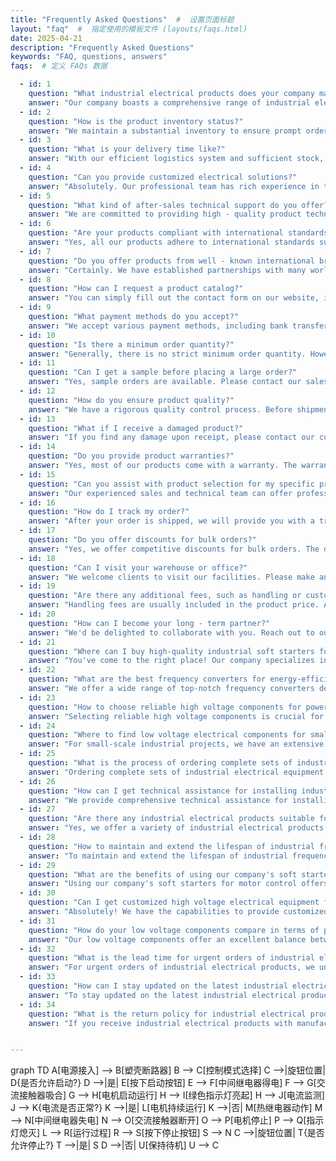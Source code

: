 ```yaml
---
title: "Frequently Asked Questions"  #  设置页面标题
layout: "faq"  #  指定使用的模板文件 (layouts/faqs.html)
date: 2025-04-21
description: "Frequently Asked Questions"
keywords: "FAQ, questions, answers"
faqs:  # 定义 FAQs 数据

  - id: 1
    question: "What industrial electrical products does your company mainly deal with?"
    answer: "Our company boasts a comprehensive range of industrial electrical products. Our main offerings include soft starters, which smoothly initiate motors to reduce electrical stress; frequency converters that efficiently control motor speed and torque; high and low voltage components such as switches, relays, and circuit breakers; and complete sets of electrical equipment designed for various industrial applications."
  - id: 2
    question: "How is the product inventory status?"
    answer: "We maintain a substantial inventory to ensure prompt order fulfillment. This allows us to respond quickly to customer demands, minimizing waiting times and ensuring continuous supply for your projects."
  - id: 3
    question: "What is your delivery time like?"
    answer: "With our efficient logistics system and sufficient stock, we guarantee fast delivery. Once the order is confirmed, we strive to dispatch products as soon as possible, ensuring you receive them in a timely manner."
  - id: 4
    question: "Can you provide customized electrical solutions?"
    answer: "Absolutely. Our professional team has rich experience in the field. Based on your specific industrial requirements, application scenarios, and technical needs, we can design and provide customized electrical solutions to meet your unique demands."
  - id: 5
    question: "What kind of after-sales technical support do you offer?"
    answer: "We are committed to providing high - quality product technical services. Our after - sales support includes product installation guidance, troubleshooting, maintenance advice, and technical training, ensuring the stable operation of the products you purchase." 
  - id: 6
    question: "Are your products compliant with international standards?"
    answer: "Yes, all our products adhere to international standards such as IEC, UL, and CE. We ensure that every item we trade meets strict quality and safety requirements."
  - id: 7
    question: "Do you offer products from well - known international brands?"
    answer: "Certainly. We have established partnerships with many world - renowned industrial electrical brands, enabling us to offer a wide selection of high - quality branded products."
  - id: 8
    question: "How can I request a product catalog?"
    answer: "You can simply fill out the contact form on our website, indicating your interest in the catalog, or send an email to our official mailbox. We will send you the catalog promptly."
  - id: 9
    question: "What payment methods do you accept?"
    answer: "We accept various payment methods, including bank transfers, credit cards, and online payment platforms like PayPal. Specific details can be discussed during the order process."
  - id: 10
    question: "Is there a minimum order quantity?"
    answer: "Generally, there is no strict minimum order quantity. However, for some special products or customized orders, we may need to confirm with you based on actual circumstances."
  - id: 11
    question: "Can I get a sample before placing a large order?"
    answer: "Yes, sample orders are available. Please contact our sales team to discuss the details, including sample fees and delivery arrangements."
  - id: 12
    question: "How do you ensure product quality?"
    answer: "We have a rigorous quality control process. Before shipment, each product undergoes multiple inspections to ensure its performance and reliability. Additionally, we only source from reliable manufacturers with a good reputation."
  - id: 13
    question: "What if I receive a damaged product?"
    answer: "If you find any damage upon receipt, please contact our customer service immediately within 24 hours. We will arrange for replacement or refund according to our return and exchange policy."
  - id: 14
    question: "Do you provide product warranties?"
    answer: "Yes, most of our products come with a warranty. The warranty period varies by product, typically ranging from 1 to 3 years. Please refer to the product description or contact us for specific warranty details."
  - id: 15
    question: "Can you assist with product selection for my specific project?"
    answer: "Our experienced sales and technical team can offer professional advice on product selection. Share your project requirements with us, and we'll recommend the most suitable products and solutions."
  - id: 16
    question: "How do I track my order?"
    answer: "After your order is shipped, we will provide you with a tracking number and relevant logistics information. You can use this information to check the delivery status on the corresponding logistics company's website."
  - id: 17
    question: "Do you offer discounts for bulk orders?"
    answer: "Yes, we offer competitive discounts for bulk orders. The discount rate depends on the quantity and product type. Contact our sales team for a detailed quote."
  - id: 18
    question: "Can I visit your warehouse or office?"
    answer: "We welcome clients to visit our facilities. Please make an appointment in advance through our contact information so that we can make proper arrangements for your visit."
  - id: 19
    question: "Are there any additional fees, such as handling or customs fees?"
    answer: "Handling fees are usually included in the product price. As for customs fees, they vary depending on the destination country's regulations and the nature of the products. We can provide more information regarding customs during the order process."
  - id: 20
    question: "How can I become your long - term partner?"
    answer: "We'd be delighted to collaborate with you. Reach out to our business development team, introduce your business, and discuss your cooperation needs. We'll work with you to establish a mutually beneficial partnership."   
  - id: 21
    question: "Where can I buy high-quality industrial soft starters for large motors?"
    answer: "You've come to the right place! Our company specializes in trading high-quality industrial soft starters suitable for large motors. Our products are sourced from reliable manufacturers and meet international standards, ensuring stable performance and long service life. With a large inventory, we can quickly fulfill your order. Browse our website or contact our sales team for more details on product specifications and pricing."
  - id: 22
    question: "What are the best frequency converters for energy-efficient industrial applications?"
    answer: "We offer a wide range of top-notch frequency converters designed for energy-efficient industrial applications. Our frequency converters feature advanced control algorithms that optimize motor speed and torque, reducing energy consumption significantly. Whether it's for conveyor systems, pumps, or fans, we have the right solution. Check out our product catalog or consult our experts to find the best fit for your energy-saving needs."
  - id: 23
    question: "How to choose reliable high voltage components for power distribution systems?"
    answer: "Selecting reliable high voltage components is crucial for power distribution systems. Our team of experts can guide you through the process. We offer a comprehensive range of high voltage components, including switches, circuit breakers, and isolators, all tested rigorously for safety and performance. Share your power distribution system requirements with us, and we'll recommend the most suitable high voltage components to ensure the reliability and efficiency of your system."
  - id: 24
    question: "Where to find low voltage electrical components for small-scale industrial projects?"
    answer: "For small-scale industrial projects, we have an extensive selection of low voltage electrical components. From relays and contactors to terminal blocks and fuses, our low voltage components are cost-effective without compromising on quality. With fast delivery and flexible order quantities, we're the ideal choice for your small-scale projects. Place your order online or contact us to discuss your specific component needs."
  - id: 25
    question: "What is the process of ordering complete sets of industrial electrical equipment?"
    answer: "Ordering complete sets of industrial electrical equipment from us is simple. First, browse our website or request a catalog to explore our offerings. Then, send us your detailed requirements, including project specifications and delivery preferences. Our sales team will promptly provide you with a quote and discuss the order details. Once confirmed, we'll handle production, quality inspection, and shipping, keeping you updated throughout the process."
  - id: 26
    question: "How can I get technical assistance for installing industrial electrical products?"
    answer: "We provide comprehensive technical assistance for installing industrial electrical products. After your purchase, you can access our installation guides online. If you need further support, our technical team is available via phone, email, or remote assistance. We can also arrange on-site installation training upon request. Don't hesitate to reach out to us for any installation-related questions or challenges."
  - id: 27
    question: "Are there any industrial electrical products suitable for hazardous environments?"
    answer: "Yes, we offer a variety of industrial electrical products specifically designed for hazardous environments. These products are explosion-proof, flame-retardant, and meet strict safety standards for areas with flammable gases, dust, or other hazards. Whether it's for oil refineries, chemical plants, or mines, we have the right electrical solutions. Contact our experts to find the most suitable products for your hazardous environment application."
  - id: 28
    question: "How to maintain and extend the lifespan of industrial frequency converters?"
    answer: "To maintain and extend the lifespan of industrial frequency converters, regular cleaning, inspection, and proper ventilation are essential. Our after-sales service includes maintenance advice and training. We also offer maintenance kits and spare parts. Additionally, following the manufacturer's operating instructions and performing periodic software updates can ensure optimal performance. Contact our technical support team for detailed maintenance guidelines."
  - id: 29
    question: "What are the benefits of using our company's soft starters for motor control?"
    answer: "Using our company's soft starters for motor control offers numerous benefits. They reduce mechanical stress on motors and connected equipment during startup, minimizing wear and tear and extending their lifespan. Soft starters also lower inrush currents, reducing the load on electrical systems and saving energy. With adjustable starting parameters, they provide precise control over motor acceleration, improving system efficiency and reliability."
  - id: 30
    question: "Can I get customized high voltage electrical equipment for my unique project?"
    answer: "Absolutely! We have the capabilities to provide customized high voltage electrical equipment tailored to your unique project requirements. Our engineering team will work closely with you to understand your specifications, such as voltage ratings, current capacities, and installation space limitations. From design to production, we ensure that the customized high voltage equipment meets your exact needs and industry standards."
  - id: 31
    question: "How do your low voltage components compare in terms of price and quality?"
    answer: "Our low voltage components offer an excellent balance between price and quality. We source from trusted suppliers to ensure high-quality materials and manufacturing processes, while our direct trade model allows us to offer competitive prices. Compared to many other options in the market, our components provide reliable performance at affordable costs, making them a cost-effective choice for your industrial electrical needs."
  - id: 32
    question: "What is the lead time for urgent orders of industrial electrical products?"
    answer: "For urgent orders of industrial electrical products, we understand the importance of quick delivery. Depending on product availability and order complexity, we strive to expedite the process. In most cases, we can ship urgent orders within 1 - 3 business days. Contact our sales team immediately and provide your urgent requirements, and we'll do our best to meet your timeline."
  - id: 33
    question: "How can I stay updated on the latest industrial electrical product trends and new arrivals?"
    answer: "To stay updated on the latest industrial electrical product trends and new arrivals, subscribe to our newsletter on our website. You'll receive regular updates, including new product announcements, industry insights, and special offers. Additionally, follow us on our social media platforms, such as LinkedIn and Twitter, where we share the latest news and product information."
  - id: 34
    question: "What is the return policy for industrial electrical products with manufacturing defects?"
    answer: "If you receive industrial electrical products with manufacturing defects, we have a hassle-free return policy. Notify us within 7 days of receipt, and we'll arrange for the return of the defective products. Once the defect is verified, we'll provide a replacement, refund, or credit, depending on your preference. We stand behind the quality of our products and ensure your satisfaction."


---
```


graph TD
    A[电源接入] --> B[塑壳断路器]
    B --> C[控制模式选择]
    C -->|旋钮位置| D{是否允许启动?}
    D -->|是| E[按下启动按钮]
    E --> F[中间继电器得电]
    F --> G[交流接触器吸合]
    G --> H[电机启动运行]
    H --> I[绿色指示灯亮起]
    H --> J[电流监测]
    J --> K{电流是否正常?}
    K -->|是| L[电机持续运行]
    K -->|否| M[热继电器动作]
    M --> N[中间继电器失电]
    N --> O[交流接触器断开]
    O --> P[电机停止]
    P --> Q[指示灯熄灭]
    L --> R[运行过程]
    R --> S[按下停止按钮]
    S --> N
    C -->|旋钮位置| T{是否允许停止?}
    T -->|是| S
    D -->|否| U[保持待机]
    U --> C
